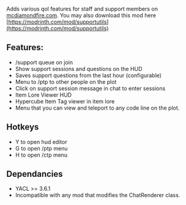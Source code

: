 Adds various qol features for staff and support members on [mcdiamondfire.com](https://mcdiamondfire.com/).
You may also download this mod here [https://modrinth.com/mod/supportutils](https://modrinth.com/mod/supportutils)

## Features:
- /support queue on join
- Show support sessions and questions on the HUD
- Saves support questions from the last hour (configurable)
- Menu to /ptp to other people on the plot
- Click on support session message in chat to enter sessions
- Item Lore Viewer HUD
- Hypercube Item Tag viewer in item lore
- Menu that you can view and teleport to any code line on the plot.
  
## Hotkeys
- Y to open hud editor
- G to open /ptp menu
- H to open /ctp menu

## Dependancies
- YACL >= 3.6.1
- Incompatible with any mod that modifies the ChatRenderer class.

